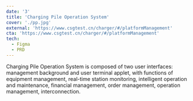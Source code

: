 ```yaml
---
date: '3'
title: 'Charging Pile Operation System'
cover: './pp.jpg'
external: 'https://www.csgtest.cn/charger/#/platformManagement'
cta: 'https://www.csgtest.cn/charger/#/platformManagement'
tech:
  - Figma
  - PRD
---
```


Charging Pile Operation System is composed of two user interfaces: management background and user terminal applet, with functions of equipment management, real-time station monitoring, intelligent operation and maintenance, financial management, order management, operation management, interconnection.

